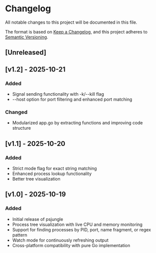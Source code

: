 # Changelog

All notable changes to this project will be documented in this file.

The format is based on [Keep a Changelog](https://keepachangelog.com/en/1.0.0/),
and this project adheres to [Semantic Versioning](https://semver.org/spec/v2.0.0.html).

## [Unreleased]

## [v1.2] - 2025-10-21

### Added
- Signal sending functionality with -k/--kill flag
- --host option for port filtering and enhanced port matching

### Changed
- Modularized app.go by extracting functions and improving code structure

## [v1.1] - 2025-10-20

### Added
- Strict mode flag for exact string matching
- Enhanced process lookup functionality
- Better tree visualization

## [v1.0] - 2025-10-19

### Added
- Initial release of psjungle
- Process tree visualization with live CPU and memory monitoring
- Support for finding processes by PID, port, name fragment, or regex pattern
- Watch mode for continuously refreshing output
- Cross-platform compatibility with pure Go implementation